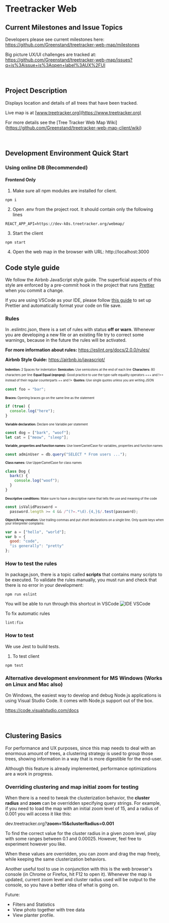 # Treetracker Web

## Current Milestones and Issue Topics

Developers please see current milestones here:  
https://github.com/Greenstand/treetracker-web-map/milestones

Big picture UX/UI challenges are tracked at:  
https://github.com/Greenstand/treetracker-web-map/issues?q=is%3Aissue+is%3Aopen+label%3AUX%2FUI

&nbsp;
&nbsp;

## Project Description

Displays location and details of all trees that have been tracked.

Live map is at [www.treetracker.org](https://www.treetracker.org)

For more details see the [Tree Tracker Web Map Wiki] (https://github.com/Greenstand/treetracker-web-map-client/wiki)

&nbsp;
&nbsp;

## Development Environment Quick Start

### Using online DB (Recommended)

#### Frontend Only

1. Make sure all npm modules are installed for client.

```
npm i
```

2. Open .env from the project root. It should contain only the following lines

```
REACT_APP_API=https://dev-k8s.treetracker.org/webmap/
```

3. Start the client

```
npm start
```

4. Open the web map in the browser with URL: http://localhost:3000

## Code style guide

We follow the Airbnb JavaScript style guide. The superficial aspects of this style are enforced by a pre-commit hook in the project that runs [Prettier](https://prettier.io/) when you commit a change.

If you are using VSCode as your IDE, please follow [this guide](https://www.digitalocean.com/community/tutorials/how-to-format-code-with-prettier-in-visual-studio-code) to set up Prettier and automatically format your code on file save.

### Rules

In .eslintrc.json, there is a set of rules with status **off or warn**. Whenever you are developing a new file or an existing file try to correct some warnings, because in the future the rules will be activated.

**For more information about rules:** https://eslint.org/docs/2.0.0/rules/

**Airbnb Style Guide:** https://airbnb.io/javascript/

<sub><sup>**Indention:** 2 Spaces for indentation</sup></sub>
<sub><sup>**Semicolon:** Use semicolons at the end of each line</sup></sub>
<sub><sup>**Characters:** 80 characters per line</sup></sub>
<sub><sup>**Equal Equal (eqeqeq):** Good practice to use the type-safe equality operators === and !== instead of their regular counterparts == and !=</sup></sub>
<sub><sup>**Quotes:** Use single quotes unless you are writing JSON</sup></sub>

```js
const foo = "bar";
```

<sub><sup>**Braces:** Opening braces go on the same line as the statement</sup></sub>

```js
if (true) {
  console.log("here");
}
```

<sup><sub>**Variable declaration:** Declare one Variable per statement</sup></sub>

```js
const dog = ["bark", "woof"];
let cat = ["meow", "sleep"];
```

<sup><sub>**Variable, properties and function names:** Use lowerCamelCase for variables, properties and function names</sup></sub>

```js
const adminUser = db.query("SELECT * From users ...");
```

<sup><sub>**Class names:** Use UpperCamelCase for class names</sup></sub>

```js
class Dog {
  bark() {
    console.log("woof");
  }
}
```

<sup><sub>**Descriptive conditions:** Make sure to have a descriptive name that tells the use and meaning of the code</sup></sub>

```js
const isValidPassword =
  password.length >= 4 && /^(?=.*\d).{4,}$/.test(password);
```

<sup><sub>**Object/Array creation:** Use trailing commas and put short declarations on a single line. Only quote keys when your interpreter complains:</sup></sub>

```js
var a = ["hello", "world"];
var b = {
  good: "code",
  "is generally": "pretty"
};
```

### How to test the rules

In package.json, there is a topic called **scripts** that contains many scripts to be executed.
To validate the rules manually, you must run and check that there is no error in your development:

```
npm run eslint
```

You will be able to run through this shortcut in VSCode
![IDE VSCode](./public/images/VSCode_NPM_Script.png)

To fix automatic rules

```
lint:fix
```

### How to test

We use Jest to build tests.

1. To test client

```
npm test
```

### Alternative development environment for MS Windows (Works on Linux and Mac also)

On Windows, the easiest way to develop and debug Node.js applications is using Visual Studio Code.
It comes with Node.js support out of the box.

https://code.visualstudio.com/docs

&nbsp;
&nbsp;

## Clustering Basics

For performance and UX purposes, since this map needs to deal with an enormous amount of trees, a clustering strategy is used to group those trees, showing information in a way that is more digestible for the end-user.

Although this feature is already implemented, performance optimizations are a work in progress.

### Overriding clustering and map initial zoom for testing

When there is a need to tweak the clusterization behavior, the **cluster radius** and **zoom** can be overridden specifying query strings.
For example, if you need to load the map with an initial zoom level of 15, and a radius of 0.001 you will access it like this:

dev.treetracker.org?**zoom=15&clusterRadius=0.001**

To find the correct value for the cluster radius in a given zoom level, play with some ranges between 0.1 and 0.00025. However, feel free to experiment however you like.

When these values are overridden, you can zoom and drag the map freely, while keeping the same clusterization behaviors.

Another useful tool to use in conjunction with this is the web browser's console (in Chrome or Firefox, hit F12 to open it). Whenever the map is updated, current zoom level and cluster radius used will be output to the console, so you have a better idea of what is going on.

Future:

- Filters and Statistics
- View photo together with tree data
- View planter profile.
